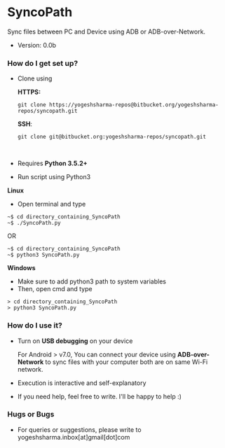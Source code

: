 # SyncoPath #

Sync files between PC and Device using ADB or ADB-over-Network.

* Version: 0.0b

### How do I get set up? ###

* Clone using 

    **HTTPS:** 
            
      git clone https://yogeshsharma-repos@bitbucket.org/yogeshsharma-repos/syncopath.git
 
     **SSH**:
       
      git clone git@bitbucket.org:yogeshsharma-repos/syncopath.git
<br>

* Requires **Python 3.5.2+**

* Run script using Python3

 **Linux**

*    Open terminal and type

```
~$ cd directory_containing_SyncoPath
~$ ./SyncoPath.py
```
   OR
```
~$ cd directory_containing_SyncoPath
~$ python3 SyncoPath.py
```



 **Windows**

*   Make sure to add python3 path to system variables
*   Then, open cmd and type
```
> cd directory_containing_SyncoPath
> python3 SyncoPath.py
```

### How do I use it? ###

* Turn on **USB debugging** on your device

    For Android > v7.0, You can connect your device using **ADB-over-Network** to sync files with your computer both are on same Wi-Fi network.
* Execution is interactive and self-explanatory
* If you need help, feel free to write. I'll be happy to help :)

### Hugs or Bugs ###

* For queries or suggestions, please write to yogeshsharma.inbox[at]gmail[dot]com